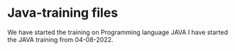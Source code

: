 # Java-training files 
We have started the training on Programming language JAVA
I have started the JAVA training from 04-08-2022.
